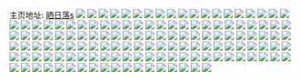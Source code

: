 主页地址: [晒日落s](https://weibo.com/u/5838546759) 
![](https://wx4.sinaimg.cn/mw2000/006n7WJ1ly1g35ppm7akgj31w02ionpd.jpg) 
![](https://wx4.sinaimg.cn/mw2000/006n7WJ1ly1g35ppn2lj0j31w02ionpd.jpg) 
![](https://wx4.sinaimg.cn/mw2000/006n7WJ1ly1g35ppo6a4zj31w02iokjl.jpg) 
![](https://wx4.sinaimg.cn/mw2000/006n7WJ1ly1g35pplaq4sj31w02iohdt.jpg) 
![](https://wx4.sinaimg.cn/mw2000/006n7WJ1ly1g35ppokqoej30qo0zkdm6.jpg) 
![](https://wx4.sinaimg.cn/mw2000/006n7WJ1ly1g35ppoxnhfj30zk0qo44n.jpg) 
![](https://wx4.sinaimg.cn/mw2000/006n7WJ1ly1g35ppp97b3j30zk0qotee.jpg) 
![](https://wx4.sinaimg.cn/mw2000/006n7WJ1ly1g35pppqtooj30zk0qo44o.jpg) 
![](https://wx4.sinaimg.cn/mw2000/006n7WJ1ly1g35pprbhrmj31w02iou0x.jpg) 
![](https://wx4.sinaimg.cn/mw2000/006n7WJ1ly1g2kun0072ij30po0j9gpa.jpg) 
![](https://wx4.sinaimg.cn/mw2000/006n7WJ1ly1g2kumz5imzj30v70u0qce.jpg) 
![](https://wx4.sinaimg.cn/mw2000/006n7WJ1ly1g2kun1e7w5j31yb0u0h7c.jpg) 
![](https://wx4.sinaimg.cn/mw2000/006n7WJ1ly1g2kumxd1khj30u00u0teg.jpg) 
![](https://wx4.sinaimg.cn/mw2000/006n7WJ1ly1g2kumyjkopj30u00u044t.jpg) 
![](https://wx4.sinaimg.cn/mw2000/006n7WJ1ly1g2kumxyczij30u00u011f.jpg) 
![](https://wx4.sinaimg.cn/mw2000/006n7WJ1ly1g28dhxrg4ej30ku3btqv6.jpg) 
![](https://wx4.sinaimg.cn/mw2000/006n7WJ1ly1g28dhywogrj30ku2bckjl.jpg) 
![](https://wx4.sinaimg.cn/mw2000/006n7WJ1ly1g28di03kofj30ku36o4qq.jpg) 
![](https://wx4.sinaimg.cn/mw2000/006n7WJ1ly1g28di0s6xij30u0140tvo.jpg) 
![](https://wx4.sinaimg.cn/mw2000/006n7WJ1ly1g28dhwgpm6j30ku2vvnpd.jpg) 
![](https://wx4.sinaimg.cn/mw2000/006n7WJ1ly1g28di1ppnxj31w01w0e81.jpg) 
![](https://wx4.sinaimg.cn/mw2000/006n7WJ1ly1g1qzn7k3xmj30l40l478z.jpg) 
![](https://wx4.sinaimg.cn/mw2000/006n7WJ1ly1g1qzn75e1xj30pn0ljn1k.jpg) 
![](https://wx4.sinaimg.cn/mw2000/006n7WJ1ly1g1qzn7w4egj30u00u0n4l.jpg) 
![](https://wx4.sinaimg.cn/mw2000/006n7WJ1ly1g1qzn88auyj30u00u0dpt.jpg) 
![](https://wx4.sinaimg.cn/mw2000/006n7WJ1ly1g1qzn8j12qj30u00u0dnj.jpg) 
![](https://wx4.sinaimg.cn/mw2000/006n7WJ1ly1g1qzn8vzdjj30zk0qojzp.jpg) 
![](https://wx4.sinaimg.cn/mw2000/006n7WJ1ly1g1qzn974urj30u00u0wkg.jpg) 
![](https://wx4.sinaimg.cn/mw2000/006n7WJ1ly1g1qzn9hfwdj30zk0qodn5.jpg) 
![](https://wx4.sinaimg.cn/mw2000/006n7WJ1ly1g1qzn9tx4xj30zk0qo44k.jpg) 
![](https://wx4.sinaimg.cn/mw2000/006n7WJ1ly1g14rinx2brj30u00u0dq5.jpg) 
![](https://wx4.sinaimg.cn/mw2000/006n7WJ1ly1g14rioixb4j30u00u016p.jpg) 
![](https://wx4.sinaimg.cn/mw2000/006n7WJ1ly1g14riowz19j30u00u0qbu.jpg) 
![](https://wx4.sinaimg.cn/mw2000/006n7WJ1ly1g14ripb9zfj30u00u044g.jpg) 
![](https://wx4.sinaimg.cn/mw2000/006n7WJ1ly1g14riprtrmj30u00u07dc.jpg) 
![](https://wx4.sinaimg.cn/mw2000/006n7WJ1ly1g14riq99urj30u0140tg7.jpg) 
![](https://wx4.sinaimg.cn/mw2000/006n7WJ1ly1g14riqsd9uj30u00u0gtv.jpg) 
![](https://wx4.sinaimg.cn/mw2000/006n7WJ1ly1g14rircchrj30u00u0dqb.jpg) 
![](https://wx4.sinaimg.cn/mw2000/006n7WJ1ly1g14rirpj45j30zk0qoahf.jpg) 
![](https://wx4.sinaimg.cn/mw2000/006n7WJ1ly1g0bjgp9d5aj31w02ioqv6.jpg) 
![](https://wx4.sinaimg.cn/mw2000/006n7WJ1ly1g0bjgtueitj31w02iou0x.jpg) 
![](https://wx4.sinaimg.cn/mw2000/006n7WJ1ly1g0bjgjvqu6j31w01w01kx.jpg) 
![](https://wx4.sinaimg.cn/mw2000/006n7WJ1ly1g0bjgvwcm7j31w01w0kjl.jpg) 
![](https://wx4.sinaimg.cn/mw2000/006n7WJ1ly1g0bjgxq0tij31w01q5hdx.jpg) 
![](https://wx4.sinaimg.cn/mw2000/006n7WJ1ly1g0bjh3rqiqj31w01w04ph.jpg) 
![](https://wx4.sinaimg.cn/mw2000/006n7WJ1ly1g0bjhbx2yyj31w01w0e81.jpg) 
![](https://wx4.sinaimg.cn/mw2000/006n7WJ1ly1g0bjhh22s2j31w01w0npd.jpg) 
![](https://wx4.sinaimg.cn/mw2000/006n7WJ1ly1g0bjhkuo42j31w01w07wi.jpg) 
![](https://wx4.sinaimg.cn/mw2000/006n7WJ1ly1g01egq9o5gj31w02io1ky.jpg) 
![](https://wx4.sinaimg.cn/mw2000/006n7WJ1ly1g01egrbypjj31w02iokjl.jpg) 
![](https://wx4.sinaimg.cn/mw2000/006n7WJ1ly1g01egsi5x0j31w02iou0x.jpg) 
![](https://wx4.sinaimg.cn/mw2000/006n7WJ1ly1fzvtqr46roj32eo2eonpe.jpg) 
![](https://wx4.sinaimg.cn/mw2000/006n7WJ1ly1fzvtqtwufgj30qo0zk7a4.jpg) 
![](https://wx4.sinaimg.cn/mw2000/006n7WJ1ly1fzvtqrxufmj31w02iokjl.jpg) 
![](https://wx4.sinaimg.cn/mw2000/006n7WJ1ly1fzvtqt1decj31w02iox6p.jpg) 
![](https://wx4.sinaimg.cn/mw2000/006n7WJ1ly1fzvtqu6hg3j30qo0zkwko.jpg) 
![](https://wx4.sinaimg.cn/mw2000/006n7WJ1ly1fzvtqpm4xyj31w02io4qq.jpg) 
![](https://wx4.sinaimg.cn/mw2000/006n7WJ1ly1fzvtqti90cj30rs1jkq81.jpg) 
![](https://wx4.sinaimg.cn/mw2000/006n7WJ1ly1fzvtrmsga7j30qo0k04ia.jpg) 
![](https://wx4.sinaimg.cn/mw2000/006n7WJ1ly1fzvttkpwnlj30k00k0ag6.jpg) 
![](https://wx4.sinaimg.cn/mw2000/006n7WJ1ly1fzueq44x41j31w02iou0x.jpg) 
![](https://wx4.sinaimg.cn/mw2000/006n7WJ1ly1fzueq542ctj31w02iox6p.jpg) 
![](https://wx4.sinaimg.cn/mw2000/006n7WJ1ly1fzueq6aqujj31w02io1ky.jpg) 
![](https://wx4.sinaimg.cn/mw2000/006n7WJ1ly1fzueq2x44oj31w02iou0x.jpg) 
![](https://wx4.sinaimg.cn/mw2000/006n7WJ1ly1fzueq3frkxj30qo0qoafr.jpg) 
![](https://wx4.sinaimg.cn/mw2000/006n7WJ1ly1fzueqdomy8j30j60lljt4.jpg) 
![](https://wx4.sinaimg.cn/mw2000/006n7WJ1ly1fzu93x4gajj30k00k0wv7.jpg) 
![](https://wx4.sinaimg.cn/mw2000/006n7WJ1ly1fzu949blt9j31w02ionpd.jpg) 
![](https://wx4.sinaimg.cn/mw2000/006n7WJ1ly1fzthl14l1pj31w02ioe81.jpg) 
![](https://wx4.sinaimg.cn/mw2000/006n7WJ1ly1fzthkz7ia7j31w02iokjl.jpg) 
![](https://wx4.sinaimg.cn/mw2000/006n7WJ1ly1fzoqpz4s96j30qo0zkaip.jpg) 
![](https://wx4.sinaimg.cn/mw2000/006n7WJ1ly1fzoqpxkbtuj30qo0zkagp.jpg) 
![](https://wx4.sinaimg.cn/mw2000/006n7WJ1ly1fzoqq0dl81j30qo1cbtjq.jpg) 
![](https://wx4.sinaimg.cn/mw2000/006n7WJ1ly1fzooajt95tj30zk0qojv1.jpg) 
![](https://wx4.sinaimg.cn/mw2000/006n7WJ1ly1fzooakg86oj30zk0qoq93.jpg) 
![](https://wx4.sinaimg.cn/mw2000/006n7WJ1ly1fznuvsb6wjj30o00i0tc7.jpg) 
![](https://wx4.sinaimg.cn/mw2000/006n7WJ1ly1fznuvtq8qtj30o00i042l.jpg) 
![](https://wx4.sinaimg.cn/mw2000/006n7WJ1ly1fznuvtz6vwj30o00i0gpn.jpg) 
![](https://wx4.sinaimg.cn/mw2000/006n7WJ1ly1fznuvu8cquj30i00o042e.jpg) 
![](https://wx4.sinaimg.cn/mw2000/006n7WJ1ly1fznuvtalplj31w02ionpd.jpg) 
![](https://wx4.sinaimg.cn/mw2000/006n7WJ1ly1fznuvrsndfj316b1abb2a.jpg) 
![](https://wx4.sinaimg.cn/mw2000/006n7WJ1ly1fzmjavzqdzj30qo0eztc7.jpg) 
![](https://wx4.sinaimg.cn/mw2000/006n7WJ1ly1fzmjaw7rmgj30ni0ajabd.jpg) 
![](https://wx4.sinaimg.cn/mw2000/006n7WJ1ly1fzmjawh0y2j30f30a7aau.jpg) 
![](https://wx4.sinaimg.cn/mw2000/006n7WJ1ly1fzmjawp60jj30o00inmzi.jpg) 
![](https://wx4.sinaimg.cn/mw2000/006n7WJ1ly1fzmjaxvn6fj31bp0xr4qq.jpg) 
![](https://wx4.sinaimg.cn/mw2000/006n7WJ1ly1fzmjayq13aj30lo0hxh29.jpg) 
![](https://wx4.sinaimg.cn/mw2000/006n7WJ1ly1fzmjau04exj31b31o94qr.jpg) 
![](https://wx4.sinaimg.cn/mw2000/006n7WJ1ly1fzmjb03ziqj31w02ioqv5.jpg) 
![](https://wx4.sinaimg.cn/mw2000/006n7WJ1ly1fzmjb1sotgj32io1w0hdu.jpg) 
![](https://wx4.sinaimg.cn/mw2000/006n7WJ1ly1fz52pw11j1j30k00k0tl5.jpg) 
![](https://wx4.sinaimg.cn/mw2000/006n7WJ1ly1fxzr30at62j31w02io4qp.jpg) 
![](https://wx4.sinaimg.cn/mw2000/006n7WJ1ly1fxzr31s7x9j31w02io1kx.jpg) 
![](https://wx4.sinaimg.cn/mw2000/006n7WJ1ly1fxzr2yeeycj31w02io4qp.jpg) 
![](https://wx4.sinaimg.cn/mw2000/006n7WJ1ly1fxzr33crxvj30zk1bckhn.jpg) 
![](https://wx4.sinaimg.cn/mw2000/006n7WJ1ly1fxzr3567p5j31w02ioe81.jpg) 
![](https://wx4.sinaimg.cn/mw2000/006n7WJ1ly1fxzr35mqx9j30o00i0dlp.jpg) 
![](https://wx4.sinaimg.cn/mw2000/006n7WJ1ly1fxzr35wam3j30kt0jr75l.jpg) 
![](https://wx4.sinaimg.cn/mw2000/006n7WJ1ly1fwn5fp84edj30zk0zkka9.jpg) 
![](https://wx4.sinaimg.cn/mw2000/006n7WJ1ly1fwn5fpquj0j30zk0zkwwn.jpg) 
![](https://wx4.sinaimg.cn/mw2000/006n7WJ1ly1fwn5fq5syej30zk0zkh7z.jpg) 
![](https://wx4.sinaimg.cn/mw2000/006n7WJ1ly1fwn5fqo12cj30zk0zkaxf.jpg) 
![](https://wx4.sinaimg.cn/mw2000/006n7WJ1ly1fwn5foig9rj30zk0zkazb.jpg) 
![](https://wx4.sinaimg.cn/mw2000/006n7WJ1ly1fwn5fr62d6j30zk0zkqjb.jpg) 
![](https://wx4.sinaimg.cn/mw2000/006n7WJ1ly1fwn5frmx48j30zk0zk4dq.jpg) 
![](https://wx4.sinaimg.cn/mw2000/006n7WJ1ly1fwn5fs415zj30zk0zkwut.jpg) 
![](https://wx4.sinaimg.cn/mw2000/006n7WJ1ly1fwn5fse1ruj30jy0jn76x.jpg) 
![](https://wx4.sinaimg.cn/mw2000/006n7WJ1ly1fwib9vpsqtj31hc1hctfj.jpg) 
![](https://wx4.sinaimg.cn/mw2000/006n7WJ1ly1fv3215uru7j30zk0k0wi3.jpg) 
![](https://wx4.sinaimg.cn/mw2000/006n7WJ1ly1fv321636r2j30zk0k076o.jpg) 
![](https://wx4.sinaimg.cn/mw2000/006n7WJ1ly1fv3216clrdj30zk0k0gox.jpg) 
![](https://wx4.sinaimg.cn/mw2000/006n7WJ1ly1fv3216kqb4j30zk0k0dj2.jpg) 
![](https://wx4.sinaimg.cn/mw2000/006n7WJ1ly1fv3216sdhoj30u0140whp.jpg) 
![](https://wx4.sinaimg.cn/mw2000/006n7WJ1ly1fv3217665ij30sg0sy3zp.jpg) 
![](https://wx4.sinaimg.cn/mw2000/006n7WJ1ly1fu1nm7jnr2j315o15okey.jpg) 
![](https://wx4.sinaimg.cn/mw2000/006n7WJ1ly1fu1nm83dk4j30zk0k0q63.jpg) 
![](https://wx4.sinaimg.cn/mw2000/006n7WJ1ly1fu1nm8lg58j30u01400wl.jpg) 
![](https://wx4.sinaimg.cn/mw2000/006n7WJ1ly1fu1nm9lbkuj30u017fafy.jpg) 
![](https://wx4.sinaimg.cn/mw2000/006n7WJ1ly1fu1nm9z7anj30xc0x5417.jpg) 
![](https://wx4.sinaimg.cn/mw2000/006n7WJ1ly1fu1nmag3aij30k00k077y.jpg) 
![](https://wx4.sinaimg.cn/mw2000/006n7WJ1ly1fte0hd4hkfj30xc18g1kx.jpg) 
![](https://wx4.sinaimg.cn/mw2000/006n7WJ1ly1fte0hewdqyj315o15o1kx.jpg) 
![](https://wx4.sinaimg.cn/mw2000/006n7WJ1ly1fte0hg297mj30u01hcal3.jpg) 
![](https://wx4.sinaimg.cn/mw2000/006n7WJ1ly1fte0ijwm56j30u00u041y.jpg) 
![](https://wx4.sinaimg.cn/mw2000/006n7WJ1ly1fte0hh0yuuj30hs0hsgvi.jpg) 
![](https://wx4.sinaimg.cn/mw2000/006n7WJ1ly1fte0hn80tij30u0140k44.jpg) 
![](https://wx4.sinaimg.cn/mw2000/006n7WJ1ly1fte0hlxoy9j30u00u0woy.jpg) 
![](https://wx4.sinaimg.cn/mw2000/006n7WJ1ly1fte0hjnjusj31400u07d2.jpg) 
![](https://wx4.sinaimg.cn/mw2000/006n7WJ1ly1fte0ho2khhj30j60j63z1.jpg) 
![](https://wx4.sinaimg.cn/mw2000/006n7WJ1ly1fs0fjbuehkj318g0xa7wi.jpg) 
![](https://wx4.sinaimg.cn/mw2000/006n7WJ1ly1fs0fjd4lc5j30xc18ex6p.jpg) 
![](https://wx4.sinaimg.cn/mw2000/006n7WJ1ly1fs0fjezf5yj315o15m4qq.jpg) 
![](https://wx4.sinaimg.cn/mw2000/006n7WJ1ly1fs0fjge2w0j30xc18e1ky.jpg) 
![](https://wx4.sinaimg.cn/mw2000/006n7WJ1ly1fs0fja48mnj30xc18ex6p.jpg) 
![](https://wx4.sinaimg.cn/mw2000/006n7WJ1ly1fs0fjhv5kyj315o15m7wi.jpg) 
![](https://wx4.sinaimg.cn/mw2000/006n7WJ1ly1fs0fjjeig5j318g0xab2a.jpg) 
![](https://wx4.sinaimg.cn/mw2000/006n7WJ1ly1frgj08l5czj30qo0zkn1e.jpg) 
